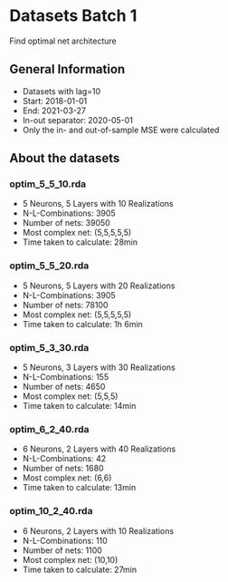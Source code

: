 # Datasets Batch 1

Find optimal net architecture

## General Information
- Datasets with lag=10
- Start: 2018-01-01
- End: 2021-03-27
- In-out separator: 2020-05-01
- Only the in- and out-of-sample MSE were calculated


## About the datasets
### optim_5_5_10.rda
- 5 Neurons, 5 Layers with 10 Realizations
- N-L-Combinations: 3905
- Number of nets: 39050
- Most complex net: (5,5,5,5,5)
- Time taken to calculate: 28min

### optim_5_5_20.rda
- 5 Neurons, 5 Layers with 20 Realizations
- N-L-Combinations: 3905
- Number of nets: 78100
- Most complex net: (5,5,5,5,5)
- Time taken to calculate: 1h 6min

### optim_5_3_30.rda
- 5 Neurons, 3 Layers with 30 Realizations
- N-L-Combinations: 155
- Number of nets: 4650
- Most complex net: (5,5,5)
- Time taken to calculate: 14min

### optim_6_2_40.rda
- 6 Neurons, 2 Layers with 40 Realizations
- N-L-Combinations: 42
- Number of nets: 1680
- Most complex net: (6,6)
- Time taken to calculate: 13min

### optim_10_2_40.rda
- 6 Neurons, 2 Layers with 10 Realizations
- N-L-Combinations: 110
- Number of nets: 1100
- Most complex net: (10,10)
- Time taken to calculate: 27min
